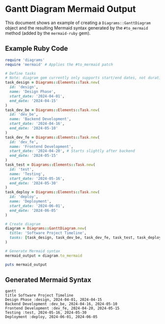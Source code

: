 # Gantt Diagram Mermaid Output

This document shows an example of creating a `Diagrams::GanttDiagram` object and the resulting Mermaid syntax generated by the `#to_mermaid` method (added by the `mermaid-ruby` gem).

## Example Ruby Code

```ruby
require 'diagrams'
require 'mermaid' # Applies the #to_mermaid patch

# Define tasks
# Note: diagram gem currently only supports start/end dates, not durations or sections.
task_design = Diagrams::Elements::Task.new(
  id: 'design',
  name: 'Design Phase',
  start_date: '2024-04-01',
  end_date: '2024-04-15'
)
task_dev_be = Diagrams::Elements::Task.new(
  id: 'dev_be',
  name: 'Backend Development',
  start_date: '2024-04-16',
  end_date: '2024-05-10'
)
task_dev_fe = Diagrams::Elements::Task.new(
  id: 'dev_fe',
  name: 'Frontend Development',
  start_date: '2024-04-20', # Starts slightly after backend
  end_date: '2024-05-15'
)
task_test = Diagrams::Elements::Task.new(
  id: 'test',
  name: 'Testing',
  start_date: '2024-05-16',
  end_date: '2024-05-30'
)
task_deploy = Diagrams::Elements::Task.new(
  id: 'deploy',
  name: 'Deployment',
  start_date: '2024-06-01',
  end_date: '2024-06-05'
)

# Create diagram
diagram = Diagrams::GanttDiagram.new(
  title: 'Software Project Timeline',
  tasks: [task_design, task_dev_be, task_dev_fe, task_test, task_deploy]
)

# Generate Mermaid syntax
mermaid_output = diagram.to_mermaid

puts mermaid_output
```

## Generated Mermaid Syntax

```mermaid
gantt
title Software Project Timeline
Design Phase :design, 2024-04-01, 2024-04-15
Backend Development :dev_be, 2024-04-16, 2024-05-10
Frontend Development :dev_fe, 2024-04-20, 2024-05-15
Testing :test, 2024-05-16, 2024-05-30
Deployment :deploy, 2024-06-01, 2024-06-05
```
